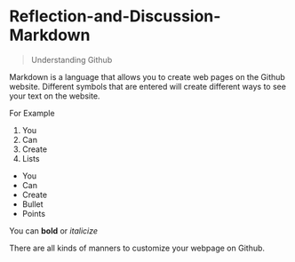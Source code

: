 # Reflection-and-Discussion-Markdown

> Understanding Github

Markdown is a language that allows you to create web pages on the Github website.
Different symbols that are entered will create different ways to see your text on the website.

For Example

1. You
2. Can
3. Create
4. Lists

- You
- Can
- Create
- Bullet
- Points

You can **bold** or _italicize_

There are all kinds of manners to customize your webpage on Github.
